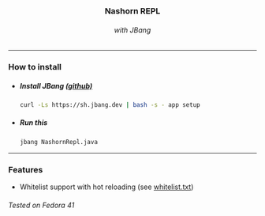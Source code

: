 <h3 align="center">Nashorn REPL </h3>
<h6 align="center"> with JBang </h6>

---

<!-- install instructions -->
<h3>How to install</h3>
<ul>
<li><h5> Install JBang <a href="https://github.com/jbangdev/jbang"> (github) </a></h5>

```bash
curl -Ls https://sh.jbang.dev | bash -s - app setup
```

</li>


<li><h5> Run this </h5>

```bash
jbang NashornRepl.java
```

</li>
</ul>

---

<!-- features -->
<h3>Features</h3>
<ul>
    <li> Whitelist support with hot reloading (see <a href="whitelist.txt">whitelist.txt</a>)</li>
</ul>

<h6> Tested on Fedora 41 </h6>
